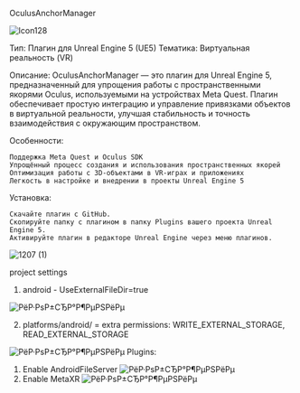 OculusAnchorManager

![Icon128](https://github.com/user-attachments/assets/284f833f-29f6-4085-8a6d-987bd90d3d15)

Тип: Плагин для Unreal Engine 5 (UE5)
Тематика: Виртуальная реальность (VR)

Описание:
OculusAnchorManager — это плагин для Unreal Engine 5, предназначенный для упрощения работы с пространственными якорями Oculus, используемыми на устройствах Meta Quest. Плагин обеспечивает простую интеграцию и управление привязками объектов в виртуальной реальности, улучшая стабильность и точность взаимодействия с окружающим пространством.

Особенности:

    Поддержка Meta Quest и Oculus SDK
    Упрощённый процесс создания и использования пространственных якорей
    Оптимизация работы с 3D-объектами в VR-играх и приложениях
    Легкость в настройке и внедрении в проекты Unreal Engine 5

Установка:

    Скачайте плагин с GitHub.
    Скопируйте папку с плагином в папку Plugins вашего проекта Unreal Engine 5.
    Активируйте плагин в редакторе Unreal Engine через меню плагинов.

![1207 (1)](https://github.com/user-attachments/assets/5f417ac8-fa51-497a-9534-5a97184c1858)

project settings

1. android - UseExternalFileDir=true 

![РёР·РѕР±СЂР°Р¶РµРЅРёРµ](https://github.com/user-attachments/assets/0e182084-1b04-4405-9863-13affe84eab2)

2. platforms/android/ = extra permissions: WRITE_EXTERNAL_STORAGE, READ_EXTERNAL_STORAGE

![РёР·РѕР±СЂР°Р¶РµРЅРёРµ](https://github.com/user-attachments/assets/35ce264c-40ce-4b30-b4fa-c6691d2ec675)
Plugins:
1. Enable AndroidFileServer ![РёР·РѕР±СЂР°Р¶РµРЅРёРµ](https://github.com/user-attachments/assets/929182fc-5603-4177-8207-d79da766efba)
2. Enable MetaXR ![РёР·РѕР±СЂР°Р¶РµРЅРёРµ](https://github.com/user-attachments/assets/bccc6c7e-9d93-4fdf-9938-bd31626ed09d)
